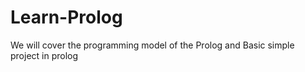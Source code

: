 # Learn-Prolog
We will cover the programming model of the Prolog and Basic simple project in prolog
